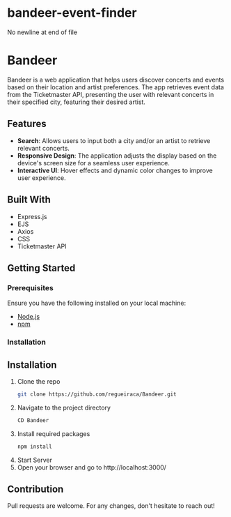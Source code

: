 # bandeer-event-finder
No newline at end of file
# Bandeer

Bandeer is a web application that helps users discover concerts and events based on their location and artist preferences. The app retrieves event data from the Ticketmaster API, presenting the user with relevant concerts in their specified city, featuring their desired artist.

## Features

- **Search**: Allows users to input both a city and/or an artist to retrieve relevant concerts.
- **Responsive Design**: The application adjusts the display based on the device's screen size for a seamless user experience.
- **Interactive UI**: Hover effects and dynamic color changes to improve user experience.

## Built With
- Express.js
- EJS
- Axios
- CSS
- Ticketmaster API

## Getting Started

### Prerequisites

Ensure you have the following installed on your local machine:

- [Node.js](https://nodejs.org/)
- [npm](https://www.npmjs.com/get-npm)

### Installation

## Installation
1. Clone the repo
   ```sh
   git clone https://github.com/regueiraca/Bandeer.git
2. Navigate to the project directory
    ```sh
   CD Bandeer
3. Install required packages
      ```sh
   npm install
4. Start Server
5. Open your browser and go to http://localhost:3000/

## Contribution
Pull requests are welcome. For any changes, don't hesitate to reach out!
